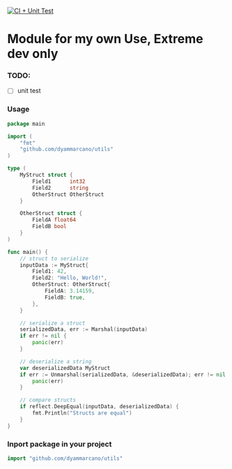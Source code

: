 [![CI + Unit Test](https://github.com/dyammarcano/utils/actions/workflows/ci.yml/badge.svg)](https://github.com/dyammarcano/utils/actions/workflows/ci.yml)

# Module for my own Use, Extreme dev only

### TODO:

- [ ] unit test 

### Usage

```go
package main

import (
    "fmt"
    "github.com/dyammarcano/utils"
)

type (
	MyStruct struct {
		Field1      int32
		Field2      string
		OtherStruct OtherStruct
	}

	OtherStruct struct {
		FieldA float64
		FieldB bool
	}
)

func main() {
    // struct to serialize
    inputData := MyStruct{
		Field1: 42,
		Field2: "Hello, World!",
		OtherStruct: OtherStruct{
			FieldA: 3.14159,
			FieldB: true,
		},
	}

    // serialize a struct
	serializedData, err := Marshal(inputData)
    if err != nil {
        panic(err)
    }

    // deserialize a string
    var deserializedData MyStruct
	if err := Unmarshal(serializedData, &deserializedData); err != nil {
        panic(err)
    }

    // compare structs
    if reflect.DeepEqual(inputData, deserializedData) {
        fmt.Println("Structs are equal")
    }
}
```

### Inport package in your project

```go
import "github.com/dyammarcano/utils"
```
